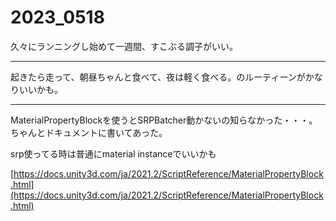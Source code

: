 # 2023_0518

久々にランニングし始めて一週間、すこぶる調子がいい。

---

起きたら走って、朝昼ちゃんと食べて、夜は軽く食べる。のルーティーンがかなりいいかも。

---

MaterialPropertyBlockを使うとSRPBatcher動かないの知らなかった・・・。ちゃんとドキュメントに書いてあった。

srp使ってる時は普通にmaterial instanceでいいかも

[https://docs.unity3d.com/ja/2021.2/ScriptReference/MaterialPropertyBlock.html](https://docs.unity3d.com/ja/2021.2/ScriptReference/MaterialPropertyBlock.html)

